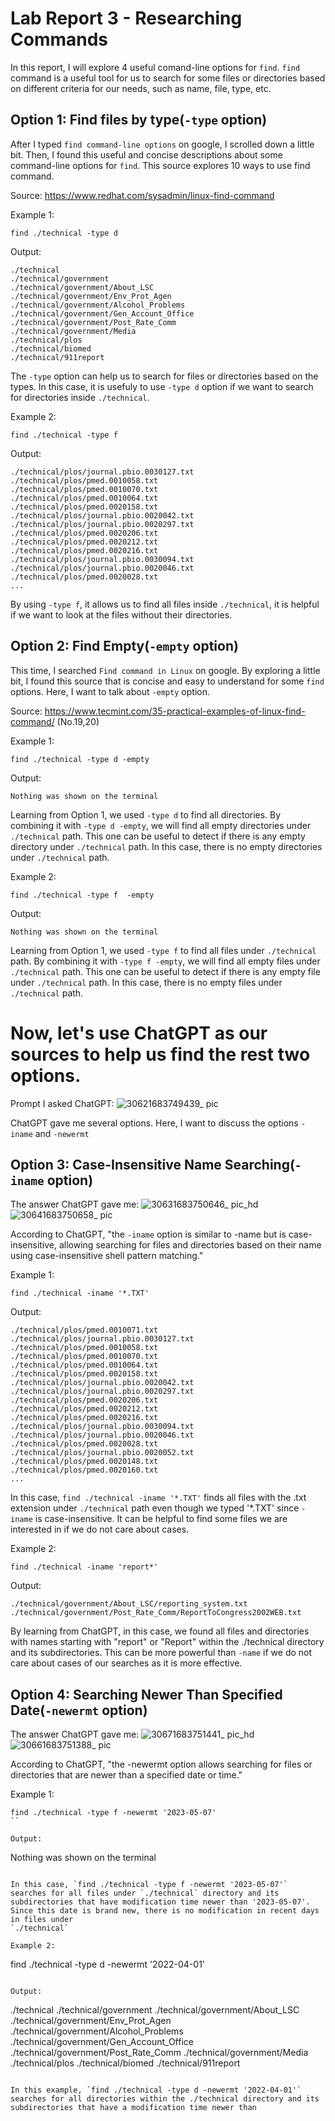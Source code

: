 # Lab Report 3 - Researching Commands
In this report, I will explore 4 useful comand-line options for `find`. `find` command is a useful tool for us to search for some files or directories based on different criteria for our needs, such as name, file, type, etc.

## Option 1: Find files by type(`-type` option)

After I typed `find command-line options` on google, I scrolled down a little bit. Then, I found this useful and concise descriptions about some command-line options for `find`. This source explores 10 ways to use find command.

Source: https://www.redhat.com/sysadmin/linux-find-command

Example 1:

```
find ./technical -type d
```
Output:
```
./technical
./technical/government
./technical/government/About_LSC
./technical/government/Env_Prot_Agen
./technical/government/Alcohol_Problems
./technical/government/Gen_Account_Office
./technical/government/Post_Rate_Comm
./technical/government/Media
./technical/plos
./technical/biomed
./technical/911report
```
The `-type` option can help us to search for files or directories based on the types. In this case, it is usefuly to use `-type d` option if we want to search for directories inside `./technical`.

Example 2:

```
find ./technical -type f
```
Output:
```
./technical/plos/journal.pbio.0030127.txt
./technical/plos/pmed.0010058.txt
./technical/plos/pmed.0010070.txt
./technical/plos/pmed.0010064.txt
./technical/plos/pmed.0020158.txt
./technical/plos/journal.pbio.0020042.txt
./technical/plos/journal.pbio.0020297.txt
./technical/plos/pmed.0020206.txt
./technical/plos/pmed.0020212.txt
./technical/plos/pmed.0020216.txt
./technical/plos/journal.pbio.0030094.txt
./technical/plos/journal.pbio.0020046.txt
./technical/plos/pmed.0020028.txt
...
```
By using `-type f`, it allows us to find all files inside `./technical`, it is helpful if we want to look at the files without their directories.

## Option 2: Find Empty(`-empty` option)

This time, I searched `Find command in Linux` on google. By exploring a little bit, I found this source that is concise and easy to understand for some `find` options. Here, I want to talk about `-empty` option.

Source: https://www.tecmint.com/35-practical-examples-of-linux-find-command/  (No.19,20)

Example 1:

```
find ./technical -type d -empty
```

Output:
```
Nothing was shown on the terminal
```
Learning from Option 1, we used `-type d` to find all directories. By combining it with `-type d -empty`, we will find all empty directories under `./technical` path. This one can be useful to detect if there is any empty directory under `./technical` path. In this case, there is no empty directories under `./technical` path.

Example 2:

```
find ./technical -type f  -empty
```

Output:
```
Nothing was shown on the terminal
```
Learning from Option 1, we used `-type f` to find all files under `./technical` path. By combining it with `-type f -empty`, we will find all empty files under `./technical` path. This one can be useful to detect if there is any empty file under `./technical` path. In this case, there is no empty files under `./technical` path.

# Now, let's use ChatGPT as our sources to help us find the rest two options.

Prompt I asked ChatGPT:
![30621683749439_ pic](https://github.com/MarcoSong1/cse15l-lab-reports/assets/129908756/f6ea2bef-55aa-419b-a59d-d0bd0675da54)

ChatGPT gave me several options. Here, I want to discuss the options `-iname` and `-newermt`

## Option 3: Case-Insensitive Name Searching(`-iname` option)
The answer ChatGPT gave me:
![30631683750646_ pic_hd](https://github.com/MarcoSong1/cse15l-lab-reports/assets/129908756/4f493fae-baf2-4250-b5fb-7fa31e52f7a8)
![30641683750658_ pic](https://github.com/MarcoSong1/cse15l-lab-reports/assets/129908756/29b80588-d4b5-437a-827b-1ac42e1ccee1)

According to ChatGPT, "the `-iname` option is similar to -name but is case-insensitive, allowing searching for files and directories based on their name using case-insensitive shell pattern matching."

Example 1:

```
find ./technical -iname '*.TXT'
```

Output:
```
./technical/plos/pmed.0010071.txt
./technical/plos/journal.pbio.0030127.txt
./technical/plos/pmed.0010058.txt
./technical/plos/pmed.0010070.txt
./technical/plos/pmed.0010064.txt
./technical/plos/pmed.0020158.txt
./technical/plos/journal.pbio.0020042.txt
./technical/plos/journal.pbio.0020297.txt
./technical/plos/pmed.0020206.txt
./technical/plos/pmed.0020212.txt
./technical/plos/pmed.0020216.txt
./technical/plos/journal.pbio.0030094.txt
./technical/plos/journal.pbio.0020046.txt
./technical/plos/pmed.0020028.txt
./technical/plos/journal.pbio.0020052.txt
./technical/plos/pmed.0020148.txt
./technical/plos/pmed.0020160.txt
...
```

In this case, `find ./technical -iname '*.TXT'` finds all files with the .txt extension under `./technical` path even though we typed '*.TXT' since `-iname` is case-insensitive. It can be helpful to find some files we are interested in if we do not care about cases.

Example 2:

```
find ./technical -iname 'report*'
```

Output:
```
./technical/government/About_LSC/reporting_system.txt
./technical/government/Post_Rate_Comm/ReportToCongress2002WEB.txt
```

By learning from ChatGPT, in this case, we found all files and directories with names starting with "report" or "Report" within the ./technical directory and its subdirectories. This can be more powerful than `-name` if we do not care about cases of our searches as it is more effective.

## Option 4: Searching Newer Than Specified Date(`-newermt` option)
The answer ChatGPT gave me:
![30671683751441_ pic_hd](https://github.com/MarcoSong1/cse15l-lab-reports/assets/129908756/3906f521-c846-4314-b02a-5934e6703d7f)
![30661683751388_ pic](https://github.com/MarcoSong1/cse15l-lab-reports/assets/129908756/48c005df-c9c9-4910-a158-3fb034d8db6c)

According to ChatGPT, "the -newermt option allows searching for files or directories that are newer than a specified date or time."

Example 1:

```
find ./technical -type f -newermt '2023-05-07'
``

Output:
```
Nothing was shown on the terminal
```

In this case, `find ./technical -type f -newermt '2023-05-07'` searches for all files under `./technical` directory and its subdirectories that have modification time newer than '2023-05-07'. Since this date is brand new, there is no modification in recent days in files under
`./technical`

Example 2:

```
find ./technical -type d -newermt '2022-04-01'
```

Output:
```
./technical
./technical/government
./technical/government/About_LSC
./technical/government/Env_Prot_Agen
./technical/government/Alcohol_Problems
./technical/government/Gen_Account_Office
./technical/government/Post_Rate_Comm
./technical/government/Media
./technical/plos
./technical/biomed
./technical/911report
```

In this example, `find ./technical -type d -newermt '2022-04-01'` searches for all directories within the ./technical directory and its subdirectories that have a modification time newer than














